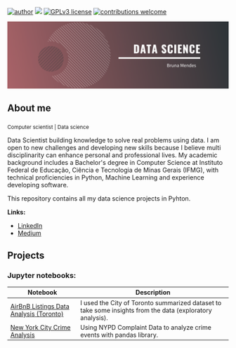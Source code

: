 [![author](https://img.shields.io/badge/author-brunacmendes-red.svg)](https://www.linkedin.com/in/brucmendes) [![](https://img.shields.io/badge/python-3.7+-blue.svg)](https://www.python.org/downloads/release/python-365/) [![GPLv3 license](https://img.shields.io/badge/License-GPLv3-blue.svg)](http://perso.crans.org/besson/LICENSE.html) [![contributions welcome](https://img.shields.io/badge/contributions-welcome-brightgreen.svg?style=flat)](https://github.com/brunacmendes/data_science/issues)

<p align="center">
  <img src="banner.png" >
</p>

## About me
<sub> Computer scientist | </sub> <sub>Data science </sub> 

Data Scientist building knowledge to solve real problems using data. I am open to new challenges and developing new skills because I believe multi disciplinarity can enhance personal and professional lives. My academic background includes a Bachelor's degree in Computer Science at Instituto Federal de Educação, Ciência e Tecnologia de Minas Gerais (IFMG), with technical proficiencies in Python, Machine Learning and experience developing software.

This repository contains all my data science projects in Pyhton.

**Links:**

* [LinkedIn](https://www.linkedin.com/in/brucmendes)
* [Medium](https://www.medium.com/@brucmendes)


## Projects
### Jupyter notebooks:

| Notebook | Description |
|---------------------------------------------------------------------------------------------------------------------------------------|-------------------------------------------------------------------------------------------------------------------------------------------------|
| [AirBnB Listings Data Analysis (Toronto)](https://github.com/brunacmendes/Airbnb_Data_Analysis_Toronto/blob/main/Airbnb_Listings_Data_Analysis_Toronto.ipynb) |  I used the City of Toronto summarized dataset to take some insights from the data (exploratory analysis).|
| [New York City Crime Analysis](https://www.kaggle.com/brunacmendes/new-york-crime-analysis/) |  Using NYPD Complaint Data to analyze crime events with pandas library.|

